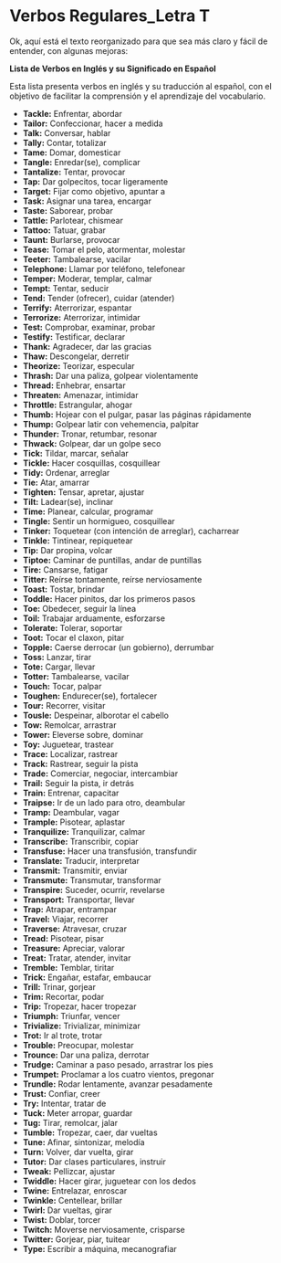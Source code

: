 # Verbos Regulares_Letra T

Ok, aquí está el texto reorganizado para que sea más claro y fácil de entender, con algunas mejoras:

**Lista de Verbos en Inglés y su Significado en Español**

Esta lista presenta verbos en inglés y su traducción al español, con el objetivo de facilitar la comprensión y el aprendizaje del vocabulario.

*   **Tackle:** Enfrentar, abordar
*   **Tailor:** Confeccionar, hacer a medida
*   **Talk:** Conversar, hablar
*   **Tally:** Contar, totalizar
*   **Tame:** Domar, domesticar
*   **Tangle:** Enredar(se), complicar
*   **Tantalize:** Tentar, provocar
*   **Tap:** Dar golpecitos, tocar ligeramente
*   **Target:** Fijar como objetivo, apuntar a
*   **Task:** Asignar una tarea, encargar
*   **Taste:** Saborear, probar
*   **Tattle:** Parlotear, chismear
*   **Tattoo:** Tatuar, grabar
*   **Taunt:** Burlarse, provocar
*   **Tease:** Tomar el pelo, atormentar, molestar
*   **Teeter:** Tambalearse, vacilar
*   **Telephone:** Llamar por teléfono, telefonear
*   **Temper:** Moderar, templar, calmar
*   **Tempt:** Tentar, seducir
*   **Tend:** Tender (ofrecer), cuidar (atender)
*   **Terrify:** Aterrorizar, espantar
*   **Terrorize:** Aterrorizar, intimidar
*   **Test:** Comprobar, examinar, probar
*   **Testify:** Testificar, declarar
*   **Thank:** Agradecer, dar las gracias
*   **Thaw:** Descongelar, derretir
*   **Theorize:** Teorizar, especular
*   **Thrash:** Dar una paliza, golpear violentamente
*   **Thread:** Enhebrar, ensartar
*   **Threaten:** Amenazar, intimidar
*   **Throttle:** Estrangular, ahogar
*   **Thumb:** Hojear con el pulgar, pasar las páginas rápidamente
*   **Thump:** Golpear latir con vehemencia, palpitar
*   **Thunder:** Tronar, retumbar, resonar
*   **Thwack:** Golpear, dar un golpe seco
*   **Tick:** Tildar, marcar, señalar
*   **Tickle:** Hacer cosquillas, cosquillear
*   **Tidy:** Ordenar, arreglar
*   **Tie:** Atar, amarrar
*   **Tighten:** Tensar, apretar, ajustar
*   **Tilt:** Ladear(se), inclinar
*   **Time:** Planear, calcular, programar
*   **Tingle:** Sentir un hormigueo, cosquillear
*   **Tinker:** Toquetear (con intención de arreglar), cacharrear
*   **Tinkle:** Tintinear, repiquetear
*   **Tip:** Dar propina, volcar
*   **Tiptoe:** Caminar de puntillas, andar de puntillas
*   **Tire:** Cansarse, fatigar
*   **Titter:** Reírse tontamente, reírse nerviosamente
*   **Toast:** Tostar, brindar
*   **Toddle:** Hacer pinitos, dar los primeros pasos
*   **Toe:** Obedecer, seguir la línea
*   **Toil:** Trabajar arduamente, esforzarse
*   **Tolerate:** Tolerar, soportar
*   **Toot:** Tocar el claxon, pitar
*   **Topple:** Caerse derrocar (un gobierno), derrumbar
*   **Toss:** Lanzar, tirar
*   **Tote:** Cargar, llevar
*   **Totter:** Tambalearse, vacilar
*   **Touch:** Tocar, palpar
*   **Toughen:** Endurecer(se), fortalecer
*   **Tour:** Recorrer, visitar
*   **Tousle:** Despeinar, alborotar el cabello
*   **Tow:** Remolcar, arrastrar
*   **Tower:** Eleverse sobre, dominar
*   **Toy:** Juguetear, trastear
*   **Trace:** Localizar, rastrear
*   **Track:** Rastrear, seguir la pista
*   **Trade:** Comerciar, negociar, intercambiar
*   **Trail:** Seguir la pista, ir detrás
*   **Train:** Entrenar, capacitar
*   **Traipse:** Ir de un lado para otro, deambular
*   **Tramp:** Deambular, vagar
*   **Trample:** Pisotear, aplastar
*   **Tranquilize:** Tranquilizar, calmar
*   **Transcribe:** Transcribir, copiar
*   **Transfuse:** Hacer una transfusión, transfundir
*   **Translate:** Traducir, interpretar
*   **Transmit:** Transmitir, enviar
*   **Transmute:** Transmutar, transformar
*   **Transpire:** Suceder, ocurrir, revelarse
*   **Transport:** Transportar, llevar
*   **Trap:** Atrapar, entrampar
*   **Travel:** Viajar, recorrer
*   **Traverse:** Atravesar, cruzar
*   **Tread:** Pisotear, pisar
*   **Treasure:** Apreciar, valorar
*   **Treat:** Tratar, atender, invitar
*   **Tremble:** Temblar, tiritar
*   **Trick:** Engañar, estafar, embaucar
*   **Trill:** Trinar, gorjear
*   **Trim:** Recortar, podar
*   **Trip:** Tropezar, hacer tropezar
*   **Triumph:** Triunfar, vencer
*   **Trivialize:** Trivializar, minimizar
*   **Trot:** Ir al trote, trotar
*   **Trouble:** Preocupar, molestar
*   **Trounce:** Dar una paliza, derrotar
*   **Trudge:** Caminar a paso pesado, arrastrar los pies
*   **Trumpet:** Proclamar a los cuatro vientos, pregonar
*   **Trundle:** Rodar lentamente, avanzar pesadamente
*   **Trust:** Confiar, creer
*   **Try:** Intentar, tratar de
*   **Tuck:** Meter arropar, guardar
*   **Tug:** Tirar, remolcar, jalar
*   **Tumble:** Tropezar, caer, dar vueltas
*   **Tune:** Afinar, sintonizar, melodía
*   **Turn:** Volver, dar vuelta, girar
*   **Tutor:** Dar clases particulares, instruir
*   **Tweak:** Pellizcar, ajustar
*   **Twiddle:** Hacer girar, juguetear con los dedos
*   **Twine:** Entrelazar, enroscar
*   **Twinkle:** Centellear, brillar
*   **Twirl:** Dar vueltas, girar
*   **Twist:** Doblar, torcer
*   **Twitch:** Moverse nerviosamente, crisparse
*   **Twitter:** Gorjear, piar, tuitear
*   **Type:** Escribir a máquina, mecanografiar

